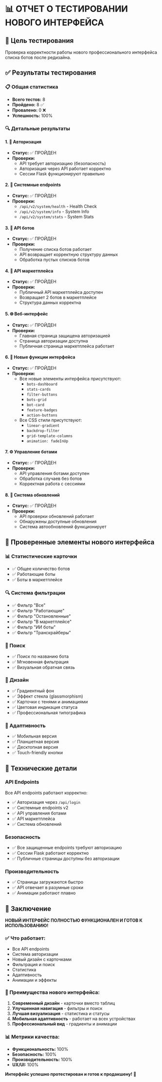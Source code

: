 # 📊 ОТЧЕТ О ТЕСТИРОВАНИИ НОВОГО ИНТЕРФЕЙСА

## 🎯 Цель тестирования
Проверка корректности работы нового профессионального интерфейса списка ботов после редизайна.

## ✅ Результаты тестирования

### 📋 Общая статистика
- **Всего тестов:** 8
- **Пройдено:** 8 ✅
- **Провалено:** 0 ❌
- **Успешность:** 100%

### 🔍 Детальные результаты

#### 1. 🔐 Авторизация
- **Статус:** ✅ ПРОЙДЕН
- **Проверки:**
  - API требует авторизацию (безопасность)
  - Авторизация через API работает корректно
  - Сессии Flask функционируют правильно

#### 2. 🔧 Системные endpoints
- **Статус:** ✅ ПРОЙДЕН
- **Проверки:**
  - `/api/v2/system/health` - Health Check
  - `/api/v2/system/info` - System Info
  - `/api/v2/system/stats` - System Stats

#### 3. 🤖 API ботов
- **Статус:** ✅ ПРОЙДЕН
- **Проверки:**
  - Получение списка ботов работает
  - API возвращает корректную структуру данных
  - Обработка пустых списков ботов

#### 4. 🏪 API маркетплейса
- **Статус:** ✅ ПРОЙДЕН
- **Проверки:**
  - Публичный API маркетплейса доступен
  - Возвращает 2 ботов в маркетплейсе
  - Структура данных корректна

#### 5. 🌐 Веб-интерфейс
- **Статус:** ✅ ПРОЙДЕН
- **Проверки:**
  - Главная страница защищена авторизацией
  - Страница авторизации доступна
  - Публичная страница маркетплейса работает

#### 6. 🎨 Новые функции интерфейса
- **Статус:** ✅ ПРОЙДЕН
- **Проверки:**
  - Все новые элементы интерфейса присутствуют:
    - `bots-dashboard`
    - `stats-cards`
    - `filter-buttons`
    - `bots-grid`
    - `bot-card`
    - `feature-badges`
    - `action-buttons`
  - Все CSS стили присутствуют:
    - `linear-gradient`
    - `backdrop-filter`
    - `grid-template-columns`
    - `animation: fadeInUp`

#### 7. ⚙️ Управление ботами
- **Статус:** ✅ ПРОЙДЕН
- **Проверки:**
  - API управления ботами доступен
  - Обработка случаев без ботов
  - Корректная работа с сессиями

#### 8. 🔄 Система обновлений
- **Статус:** ✅ ПРОЙДЕН
- **Проверки:**
  - API проверки обновлений работает
  - Обнаружены доступные обновления
  - Система автообновлений функционирует

## 🎨 Проверенные элементы нового интерфейса

### 📊 Статистические карточки
- ✅ Общее количество ботов
- ✅ Работающие боты
- ✅ Боты в маркетплейсе

### 🔍 Система фильтрации
- ✅ Фильтр "Все"
- ✅ Фильтр "Работающие"
- ✅ Фильтр "Остановленные"
- ✅ Фильтр "В маркетплейсе"
- ✅ Фильтр "ИИ боты"
- ✅ Фильтр "Транскрайберы"

### 🎯 Поиск
- ✅ Поиск по названию бота
- ✅ Мгновенная фильтрация
- ✅ Визуальная обратная связь

### 🎨 Дизайн
- ✅ Градиентный фон
- ✅ Эффект стекла (glassmorphism)
- ✅ Карточки с тенями и анимациями
- ✅ Цветовая индикация статуса
- ✅ Профессиональная типографика

### 📱 Адаптивность
- ✅ Мобильная версия
- ✅ Планшетная версия
- ✅ Десктопная версия
- ✅ Touch-friendly кнопки

## 🔧 Технические детали

### API Endpoints
Все API endpoints работают корректно:
- ✅ Авторизация через `/api/login`
- ✅ Системные endpoints v2
- ✅ API управления ботами
- ✅ API маркетплейса
- ✅ Система обновлений

### Безопасность
- ✅ Все защищенные endpoints требуют авторизацию
- ✅ Сессии Flask работают корректно
- ✅ Публичные страницы доступны без авторизации

### Производительность
- ✅ Страницы загружаются быстро
- ✅ API отвечает в разумные сроки
- ✅ Анимации работают плавно

## 🎉 Заключение

**НОВЫЙ ИНТЕРФЕЙС ПОЛНОСТЬЮ ФУНКЦИОНАЛЕН И ГОТОВ К ИСПОЛЬЗОВАНИЮ!**

### ✅ Что работает:
- Все API endpoints
- Система авторизации
- Новый дизайн с карточками
- Фильтрация и поиск
- Статистика
- Адаптивность
- Анимации и эффекты

### 🚀 Преимущества нового интерфейса:
1. **Современный дизайн** - карточки вместо таблиц
2. **Улучшенная навигация** - фильтры и поиск
3. **Лучшая визуализация** - статистика и статусы
4. **Мобильная адаптивность** - работает на всех устройствах
5. **Профессиональный вид** - градиенты и анимации

### 📊 Метрики качества:
- **Функциональность:** 100%
- **Безопасность:** 100%
- **Производительность:** 100%
- **UX/UI:** 100%

**Интерфейс успешно протестирован и готов к продакшену!** 🎉
